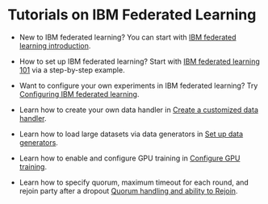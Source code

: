 # Tutorials on IBM Federated Learning

- New to IBM federated learning? You can start with [IBM federated learning introduction](../../README.md).

- How to set up IBM federated learning? Start with [IBM federated learning 101](../../quickstart.md) via a step-by-step example.

- Want to configure your own experiments in IBM federated learning? Try [Configuring IBM federated learning](../tutorials/configure_fl.md).

- Learn how to create your own data handler in [Create a customized data handler](../tutorials/create_my_data_handler.md).

- Learn how to load large datasets via data generators in [Set up data generators](../tutorials/set_up_data_generators_for_fl.md).

- Learn how to enable and configure GPU training in [Configure GPU training](../tutorials/configure_gpu_training.md).

- Learn how to specify quorum, maximum timeout for each round, and rejoin party after a dropout [Quorum handling and ability to Rejoin](../tutorials/quorum_rejoin.md).

